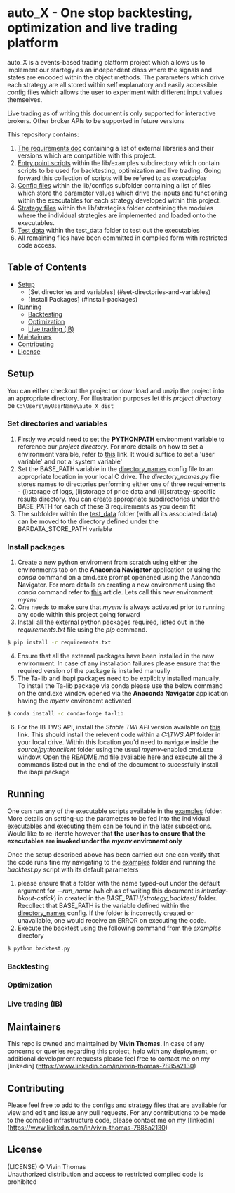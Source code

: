 # auto_X - One stop backtesting, optimization and live trading platform

auto_X is a events-based trading platform project which allows us to implement our startegy as an independent class where the signals and states are encoded within the object methods. The parameters which drive each strategy are all stored within self explanatory and easily accessible config files which allows the user to experiment with different input values themselves.    

Live trading as of writing this document is only supported for interactive brokers. Other broker APIs to be supported in future versions

This repository contains:

1. [The requirements doc](requirements.txt) containing a list of external libraries and their versions which are compatible with this project.
2. [Entry point scripts](https://github.com/vthoquant/auto_X_dist/tree/main/lib/examples) within the lib/examples subdirectory which contain scripts to be used for backtesting, optimization and live trading. Going forward this collection of scripts will be refered to as *executables*
3. [Config files](https://github.com/vthoquant/auto_X_dist/tree/main/lib/configs) within the lib/configs subfolder containing a list of files which store the parameter values which drive the inputs and functioning within the executables for each strategy developed within this project.
4. [Strategy files](https://github.com/vthoquant/auto_X_dist/tree/main/lib/strategies) within the lib/strategies folder containing the modules where the individual strategies are implemented and loaded onto the executables.
5. [Test data](https://github.com/vthoquant/auto_X_dist/tree/main/test_data/) within the test_data folder to test out the executables
6. All remaining files have been committed in compiled form with restricted code access.

## Table of Contents

- [Setup](#setup)
	- [Set directories and variables] (#set-directories-and-variables)
	- [Install Packages] (#install-packages)
- [Running](#running)
	- [Backtesting](#backtesting)
	- [Optimization](#optimization)
	- [Live trading (IB)](#live-trading-(ib))
- [Maintainers](#maintainers)
- [Contributing](#contributing)
- [License](#license)


## Setup
You can either checkout the project or download and unzip the project into an appropriate directory. For illustration purposes let this *project directory* be `C:\Users\myUserName\auto_X_dist`

### Set directories and variables
1. Firstly we would need to set the **PYTHONPATH** environment variable to reference our *project directory*. For more details on how to set a environment varaible, refer to [this](https://www.twilio.com/blog/2017/01/how-to-set-environment-variables.html) link. It would suffice to set a 'user variable' and not a 'system variable'
2. Set the BASE_PATH variable in the [directory_names](https://github.com/vthoquant/auto_X_dist/blob/main/lib/configs/directory_names.py) config file to an appropriate location in your local C drive. The *directory_names.py* file stores names to directories performing either one of three requirements - (i)storage of logs, (ii)storage of price data and (iii)strategy-specific results directory. You can create appropriate subdirectories under the BASE_PATH for each of these 3 requirements as you deem fit
3. The subfolder within the [test_data](https://github.com/vthoquant/auto_X_dist/tree/main/test_data/) folder (with all its associated data) can be moved to the directory defined under the BARDATA_STORE_PATH variable

### Install packages
1. Create a new python enviroment from scratch using either the environments tab on the **Anaconda Navigator** application or using the *conda* command on a cmd.exe prompt openened using the Aanconda Navigator. For more details on creating a new environment using the *conda* command refer to [this](https://conda.io/projects/conda/en/latest/user-guide/tasks/manage-environments.html) article. Lets call this new environment *myenv*
2. One needs to make sure that *myenv* is always activated prior to running any code within this project going forward
3. Install all the external python packages required, listed out in the *requirements.txt* file using the *pip* command. 
```sh
$ pip install -r requirements.txt
```
4. Ensure that all the external packages have been installed in the new environment. In case of any installation failures please ensure that the required version of the package is installed manually
5. The Ta-lib and ibapi packages need to be explicitly installed manually. To install the Ta-lib package via conda please use the below command on the cmd.exe window opened via the **Anaconda Navigator** application having the *myenv* environemt activated
```sh
$ conda install -c conda-forge ta-lib
```
6. For the IB TWS API, install the *Stable TWI API* version available on [this](https://interactivebrokers.github.io/#) link. This should install the relevent code within a *C:\TWS API* folder in your local drive. Within this location you'd need to navigate inside the *source/pythonclient* folder using the usual *myenv*-enabled cmd.exe window. Open the README.md file available here and execute all the 3 commands listed out in the end of the document to sucessfully install the ibapi package 

## Running
One can run any of the executable scripts available in the [examples](https://github.com/vthoquant/auto_X_dist/tree/main/lib/examples) folder. More details on setting-up the parameters to be fed into the individual executables and executing them can be found in the later subsections. Would like to re-iterate however that **the user has to ensure that the executables are invoked under the *myenv* environemt only**

Once the setup described above has been carried out one can verify that the code runs fine my navigating to the [examples](https://github.com/vthoquant/auto_X_dist/tree/main/lib/examples) folder and running the *backtest.py* script with its default parameters
1. please ensure that a folder with the name typed-out under the default argument for *--run_name* (which as of writing this document is *intraday-bkout-cstick*) in created in the *BASE_PATH/strategy_backtest/* folder. Recollect that BASE_PATH is the variable defined within the [directory_names](https://github.com/vthoquant/auto_X_dist/blob/main/lib/configs/directory_names.py) config. If the folder is incorrectly created or unavailable, one would receive an ERROR on executing the code.
2. Execute the backtest using the following command from the *examples* directory
```sh
$ python backtest.py
```

### Backtesting

### Optimization

### Live trading (IB)

## Maintainers
This repo is owned and maintained by **Vivin Thomas**. In case of any concerns or queries regarding this project, help with any deployment, or additional development requests please feel free to contact me on my [linkedin] (https://www.linkedin.com/in/vivin-thomas-7885a2130)

## Contributing
Please feel free to add to the configs and strategy files that are available for view and edit and issue any pull requests. For any contributions to be made to the compiled infrastructure code, please contact me on my [linkedin] (https://www.linkedin.com/in/vivin-thomas-7885a2130)

## License

(LICENSE) © Vivin Thomas <br />
Unauthorized distribution and access to restricted compiled code is prohibited